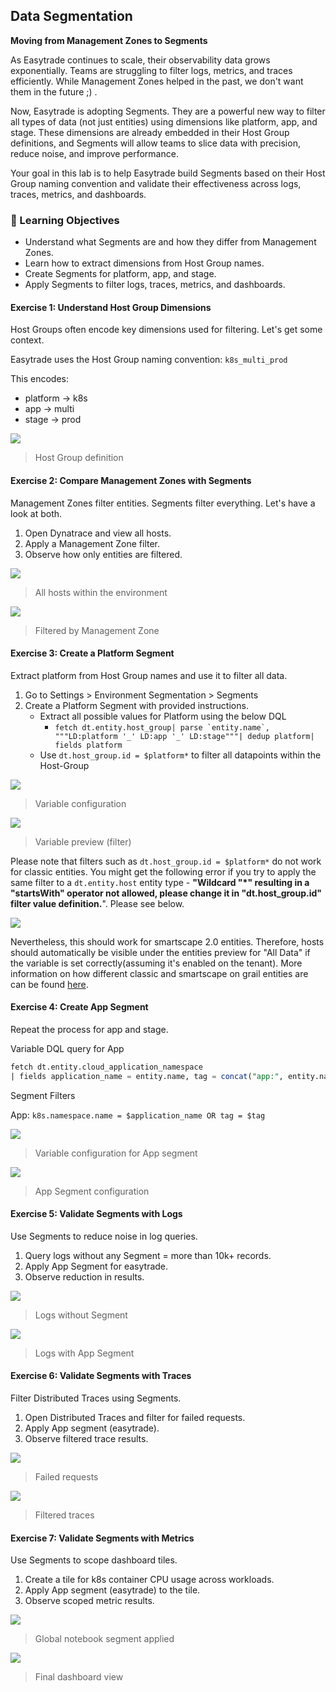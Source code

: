 ## Data Segmentation

**Moving from Management Zones to Segments**

As Easytrade continues to scale, their observability data grows exponentially. Teams are struggling to filter logs, metrics, and traces efficiently. While Management Zones helped in the past, we don't want them in the future ;) .

Now, Easytrade is adopting Segments. They are a powerful new way to filter all types of data (not just entities) using dimensions like platform, app, and stage. These dimensions are already embedded in their Host Group definitions, and Segments will allow teams to slice data with precision, reduce noise, and improve performance.

Your goal in this lab is to help Easytrade build Segments based on their Host Group naming convention and validate their effectiveness across logs, traces, metrics, and dashboards.

### 🎯 Learning Objectives

- Understand what Segments are and how they differ from Management Zones.
- Learn how to extract dimensions from Host Group names.
- Create Segments for platform, app, and stage.
- Apply Segments to filter logs, traces, metrics, and dashboards.


#### Exercise 1: Understand Host Group Dimensions

Host Groups often encode key dimensions used for filtering. Let's get some context.

Easytrade uses the Host Group naming convention:
`k8s_multi_prod`

This encodes:
- platform → k8s
- app → multi
- stage → prod

![](../../assets/images/host-group-definition.png)
> Host Group definition

#### Exercise 2: Compare Management Zones with Segments

Management Zones filter entities. Segments filter everything. Let's have a look at both.

1. Open Dynatrace and view all hosts.
2. Apply a Management Zone filter.
3. Observe how only entities are filtered.

![](../../assets/images/all-hosts-view.png)
> All hosts within the environment

![](../../assets/images/management-zone-filter.png)
> Filtered by Management Zone

#### Exercise 3: Create a Platform Segment

Extract platform from Host Group names and use it to filter all data.

1. Go to Settings > Environment Segmentation > Segments
2. Create a Platform Segment with provided instructions.
    - Extract all possible values for Platform using the below DQL
        - ```fetch dt.entity.host_group| parse `entity.name`, """LD:platform '_' LD:app '_' LD:stage"""| dedup platform| fields platform```
    - Use `dt.host_group.id = $platform*` to filter all datapoints within the Host-Group

![](../../assets/images/dql-platform-preview.png)
> Variable configuration

![](../../assets/images/segment-preview.png)
> Variable preview (filter)


Please note that filters such as `dt.host_group.id = $platform*` do not work for classic entities. You might get the following error if you try to apply the same filter to a `dt.entity.host` entity type - **"Wildcard "*" resulting in a "startsWith" operator not allowed, please change it in "dt.host_group.id" filter value definition.**". Please see below.

![](../../assets/images/classic-entity-segment-error.png)

Nevertheless, this should work for smartscape 2.0 entities. Therefore, hosts should automatically be visible under the entities preview for "All Data" if the variable is set correctly(assuming it's enabled on the tenant). More information on how different classic and smartscape on grail entities are can be found [here](https://docs.dynatrace.com/docs/discover-dynatrace/platform/grail/smartscape-on-grail#differences-between-classic-entities-and-smartscape-on-grail).

#### Exercise 4: Create App Segment

Repeat the process for app and stage.

Variable DQL query for App

```sql
fetch dt.entity.cloud_application_namespace
| fields application_name = entity.name, tag = concat("app:", entity.name)
```

Segment Filters

App: `k8s.namespace.name = $application_name OR tag = $tag`

![](../../assets/images/lab4-ex4-app-segment-variable.png)
>Variable configuration for App segment

![](../../assets/images/lab4-ex4-app-segment-configuration.png)
> App Segment configuration

#### Exercise 5: Validate Segments with Logs

Use Segments to reduce noise in log queries.

1. Query logs without any Segment = more than 10k+ records.
2. Apply App Segment for easytrade.
3. Observe reduction in results.

![](../../assets/images/lab4-ex5-log-without-segment.png)
> Logs without Segment

![](../../assets/images/lab4-ex5-log-with-app-segment.png)
> Logs with App Segment

#### Exercise 6: Validate Segments with Traces

Filter Distributed Traces using Segments.

1. Open Distributed Traces and filter for failed requests.
2. Apply App segment (easytrade).
3. Observe filtered trace results.

![](../../assets/images/lab4-ex6-failed-requests.png)
> Failed requests

![](../../assets/images/lab4-ex6-filtered-traces.png)
> Filtered traces

#### Exercise 7: Validate Segments with Metrics

Use Segments to scope dashboard tiles.

1. Create a tile for k8s container CPU usage across workloads.
2. Apply App segment (easytrade) to the tile.
3. Observe scoped metric results.


![](../../assets/images/lab-4-ex7-notebook-segment.png)
> Global notebook segment applied

![](../../assets/images/lab4-ex7-final-notebook-view.png)
> Final dashboard view
